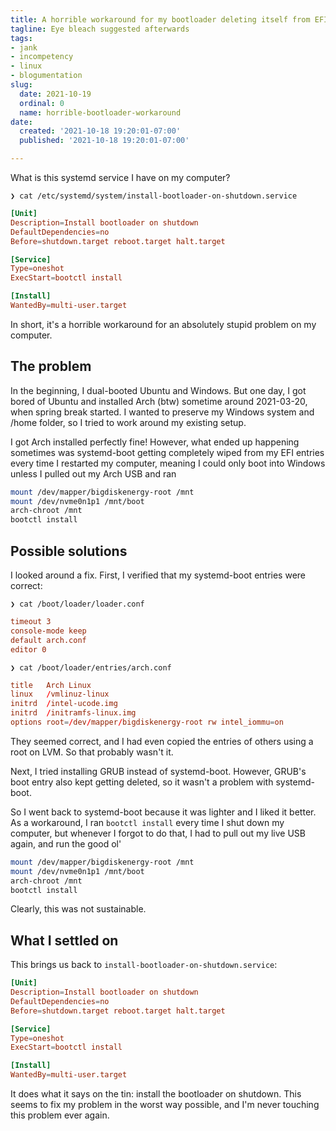 ```yaml
---
title: A horrible workaround for my bootloader deleting itself from EFI
tagline: Eye bleach suggested afterwards
tags:
- jank
- incompetency
- linux
- blogumentation
slug:
  date: 2021-10-19
  ordinal: 0
  name: horrible-bootloader-workaround
date:
  created: '2021-10-18 19:20:01-07:00'
  published: '2021-10-18 19:20:01-07:00'

---
```


What is this systemd service I have on my computer?

```
❯ cat /etc/systemd/system/install-bootloader-on-shutdown.service
```

<!-- excerpt -->

```conf
[Unit]
Description=Install bootloader on shutdown
DefaultDependencies=no
Before=shutdown.target reboot.target halt.target

[Service]
Type=oneshot
ExecStart=bootctl install

[Install]
WantedBy=multi-user.target
```

In short, it's a horrible workaround for an absolutely stupid problem on my
computer.

## The problem

In the beginning, I dual-booted Ubuntu and Windows. But one day, I got bored of
Ubuntu and installed Arch (btw) sometime around 2021-03-20, when spring break
started. I wanted to preserve my Windows system and /home folder, so I tried to
work around my existing setup.

I got Arch installed perfectly fine! However, what ended up happening sometimes
was systemd-boot getting completely wiped from my EFI entries every time I
restarted my computer, meaning I could only boot into Windows unless I pulled
out my Arch USB and ran

```bash
mount /dev/mapper/bigdiskenergy-root /mnt
mount /dev/nvme0n1p1 /mnt/boot
arch-chroot /mnt
bootctl install
```

## Possible solutions

I looked around a fix. First, I verified that my systemd-boot entries were
correct:

```
❯ cat /boot/loader/loader.conf
```

```conf
timeout 3
console-mode keep
default arch.conf
editor 0
```

```
❯ cat /boot/loader/entries/arch.conf
```

```conf
title	Arch Linux
linux 	/vmlinuz-linux
initrd	/intel-ucode.img
initrd	/initramfs-linux.img
options root=/dev/mapper/bigdiskenergy-root rw intel_iommu=on
```

They seemed correct, and I had even copied the entries of others using a root on
LVM. So that probably wasn't it.

Next, I tried installing GRUB instead of systemd-boot. However, GRUB's boot
entry also kept getting deleted, so it wasn't a problem with systemd-boot.

So I went back to systemd-boot because it was lighter and I liked it better. As
a workaround, I ran `bootctl install` every time I shut down my computer, but
whenever I forgot to do that, I had to pull out my live USB again, and run the
good ol'

```bash
mount /dev/mapper/bigdiskenergy-root /mnt
mount /dev/nvme0n1p1 /mnt/boot
arch-chroot /mnt
bootctl install
```

Clearly, this was not sustainable.

## What I settled on

This brings us back to `install-bootloader-on-shutdown.service`:

```conf
[Unit]
Description=Install bootloader on shutdown
DefaultDependencies=no
Before=shutdown.target reboot.target halt.target

[Service]
Type=oneshot
ExecStart=bootctl install

[Install]
WantedBy=multi-user.target
```

It does what it says on the tin: install the bootloader on shutdown. This seems
to fix my problem in the worst way possible, and I'm never touching this problem
ever again.